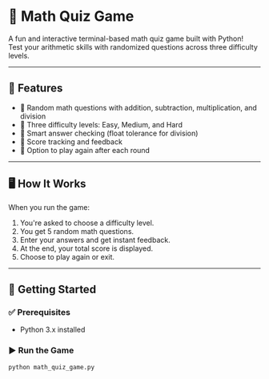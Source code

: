 # 🎲 Math Quiz Game

A fun and interactive terminal-based math quiz game built with Python!  
Test your arithmetic skills with randomized questions across three difficulty levels.

---

## 📌 Features

- 🔢 Random math questions with addition, subtraction, multiplication, and division
- 🎯 Three difficulty levels: Easy, Medium, and Hard
- 🧠 Smart answer checking (float tolerance for division)
- 🧮 Score tracking and feedback
- 🔁 Option to play again after each round

---

## 🖥️ How It Works

When you run the game:

1. You're asked to choose a difficulty level.
2. You get 5 random math questions.
3. Enter your answers and get instant feedback.
4. At the end, your total score is displayed.
5. Choose to play again or exit.

---

## 🚀 Getting Started

### ✅ Prerequisites

- Python 3.x installed

### ▶️ Run the Game

```bash
python math_quiz_game.py

